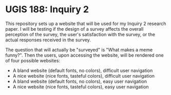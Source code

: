 UGIS 188: Inquiry 2
===================

This repository sets up a website that will be used for my Inquiry 2 research paper. I will be testing if the design of a survey affects the overall perception of the survey, the user's satisfaction with the survey, or the actual responses received in the survey.

The question that will actually be "surveyed" is "What makes a meme funny?". Then the users, upon accessing the website, will be rendered one of four possible websites:

- A bland website (default fonts, no colors), difficult user navigation
- A nice website (nice fonts, tasteful colors), difficult user navigation
- A bland website (default fonts, no colors), easy user navigation
- A nice website (nice fonts, tasteful colors), easy user navigation
